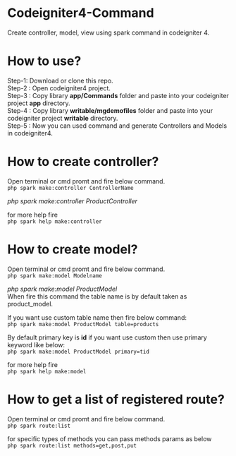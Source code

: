 # Codeigniter4-Command
Create controller, model, view using spark command in codeigniter 4.

# How to use?
Step-1: Download or clone this repo.<br/>
Step-2 : Open codeigniter4 project.<br/>
Step-3 : Copy library <b>app/Commands</b> folder and paste into your codeigniter project <b>app</b> directory.<br/>
Step-4 : Copy library <b>writable/mgdemofiles</b> folder and paste into your codeigniter project <b>writable</b> directory.<br/>
Step-5 : Now you can used command and generate Controllers and Models in codeigniter4.<br/>

# How to create controller?
Open terminal or cmd promt and fire below command.<br/>
`php spark make:controller ControllerName`

*php spark make:controller ProductController*

for more help fire<br/>
`php spark help make:controller`

# How to create model?
Open terminal or cmd promt and fire below command.<br/>
`php spark make:model Modelname`

*php spark make:model ProductModel*<br>
When fire this command the table name is by default taken as product_model.

If you want use custom table name then fire below command:<br/>
`php spark make:model ProductModel table=products`

By default primary key is <b>id</b> if you want use custom then use primary keyword like below:<br/>
`php spark make:model ProductModel primary=tid`

for more help fire<br/>
`php spark help make:model`

# How to get a list of registered route?
Open terminal or cmd promt and fire below command.<br/>
`php spark route:list`

for specific types of methods you can pass methods params as below<br/>
`php spark route:list methods=get,post,put`
